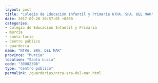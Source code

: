 ```yaml
---
layout: post
title: "Colegio de Educación Infantil y Primaria NTRA. SRA. DEL MAR"
date: 2017-09-20 20:57:05 +0200
categories:
- Colegio de Educación Infantil y Primaria
- murcia
- santa-lucia
- Centro público
- guarderia
name: "NTRA. SRA. DEL MAR"
province: "Murcia"
location: "Santa Lucia"
code: "30002398"
type: "Centro público"
permalink: /guarderias/ntra-sra-del-mar.html
---
```


